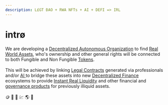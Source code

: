 ```yaml
---
description: L£GT ĐAO + RWA NFTs + AI + DEFI => IRL
---
```


# intrø

We are developing a [Decentralized Autonomous Organization](dao.md) to find [Real World Assets](rwa-nft.md), who's ownership and other general rights will be connected to both Fungible and Non Fungible [Tokens](rwa-nft.md).  \
\
This will be achieved by linking [Legal Contracts](ai.md) generated via professionals and/or [AI ](ai.md)to bridge these assets into new [Decentralized Finance](irl.md) ecosystems to provide [Instant Real Liquidity](irl.md) and other financial and [governance products](why.md) for previously illiquid assets.\
\
🪙 📑 🏡 💹 🌎 🚀

